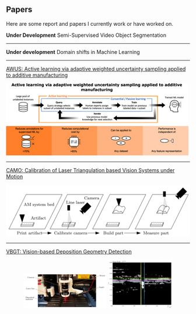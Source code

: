 ## Papers

Here are some report and papers I currently work or have worked on. 

**Under Development** Semi-Supervised Video Object Segmentation

---
**Under development** Domain shifts in Machine Learning

---
[AWUS: Active learning via adaptive weighted uncertainty sampling applied to additive manufacturing](https://github.com/gijsvanhoutum/awus)

<img src="https://github.com/gijsvanhoutum/awus/blob/master/icons/al.jpg?raw=true">

---
[CAMO: Calibration of Laser Triangulation based Vision Systems under Motion](https://github.com/gijsvanhoutum/camo)

<img src="https://github.com/gijsvanhoutum/camo/blob/master/icons/self_calibration.png?raw=true">

---
[VBGT: Vision-based Deposition Geometry Detection](https://github.com/gijsvanhoutum/vbgt)

<p align="center">
  <img alt="Dark" src="https://github.com/gijsvanhoutum/vbgt/blob/master/icons/dinolite.png?raw=true" width="45%">
  <img alt="Dark" src="https://github.com/gijsvanhoutum/vbgt/blob/master/icons/algo.png?raw=true" width="35%">
</p>